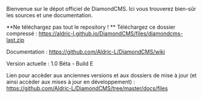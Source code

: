 Bienvenue sur le dépot officiel de DiamondCMS.
Ici vous trouverez bien-sûr les sources et une documentation. 

**Ne téléchargez pas tout le repository ! **
Téléchargez ce dossier compressé : https://aldric-l.github.io/DiamondCMS/files/diamondcms-last.zip


Documentation : https://github.com/Aldric-L/DiamondCMS/wiki

Version actuelle : 1.0 Béta - Build E 

Lien pour accèder aux anciennes versions et aux dossiers de mise à jour (et ainsi accèder aux mises à jour en développement) : https://github.com/Aldric-L/DiamondCMS/tree/master/docs/files